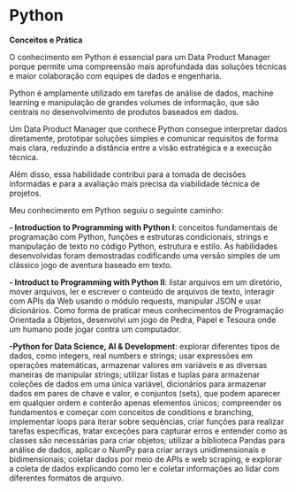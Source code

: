 # Python

**Conceitos e Prática**

O conhecimento em Python é essencial para um Data Product Manager porque permite uma compreensão mais aprofundada das soluções técnicas e maior colaboração com equipes de dados e engenharia.

Python é amplamente utilizado em tarefas de análise de dados, machine learning e manipulação de grandes volumes de informação, que são centrais no desenvolvimento de produtos baseados em dados.

Um Data Product Manager que conhece Python consegue interpretar dados diretamente, prototipar soluções simples e comunicar requisitos de forma mais clara, reduzindo a distância entre a visão estratégica e a execução técnica.

Além disso, essa habilidade contribui para a tomada de decisões informadas e para a avaliação mais precisa da viabilidade técnica de projetos.

Meu conhecimento em Python seguiu o seguinte caminho:

**- Introduction to Programming with Python I**: conceitos fundamentais de programação com Python, funções e estruturas condicionais, strings e manipulação de texto no código Python, estrutura e estilo. As habilidades desenvolvidas foram demostradas codificando uma versão simples de um clássico jogo de aventura baseado em texto.

**- Introduct to Programming with Python II**: listar arquivos em um diretório, mover arquivos, ler e escrever o conteúdo de arquivos de texto, interagir com APIs da Web usando o módulo requests, manipular JSON e usar dicionários. Como forma de praticar meus conhecimentos de Programação Orientada a Objetos, desenvolvi um jogo de Pedra, Papel e Tesoura onde um humano pode jogar contra um computador.

**-Python for Data Science, AI & Development**: explorar diferentes tipos de dados, como integers, real numbers e strings; usar expressões em operações matemáticas, armazenar valores em variáveis e as diversas maneiras de manipular strings; utilizar listas e tuplas para armazenar coleções de dados em uma única variável, dicionários para armazenar dados em pares de chave e valor, e conjuntos (sets), que podem aparecer em qualquer ordem e conterão apenas elementos únicos; compreender os fundamentos e começar com conceitos de conditions e branching, implementar loops para iterar sobre sequências, criar funções para realizar tarefas específicas, tratar exceções para capturar erros e entender como as classes são necessárias para criar objetos; utilizar a biblioteca Pandas para análise de dados, aplicar o NumPy para criar arrays unidimensionais e bidimensionais; coletar dados por meio de APIs e web scraping, e explorar a coleta de dados explicando como ler e coletar informações ao lidar com diferentes formatos de arquivo.
